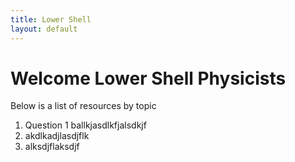 ```yaml
---
title: Lower Shell
layout: default
---
```

# Welcome Lower Shell Physicists

Below is a list of resources by topic

1. Question 1 ballkjasdlkfjalsdkjf
2. akdlkadjlasdjflk
3. alksdjflaksdjf

